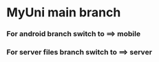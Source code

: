 # MyUni main branch

### For android branch switch to ==> mobile

### For server files branch switch to ==> server
